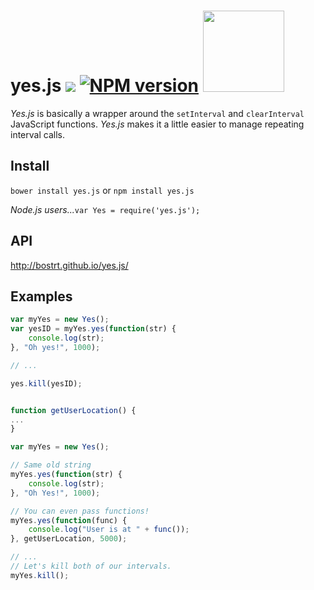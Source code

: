 yes.js <a href="https://codeclimate.com/github/bostrt/yes.js"><img src="https://codeclimate.com/github/bostrt/yes.js.png" /></a> [![NPM version](https://badge.fury.io/js/yes.js.png)](http://badge.fury.io/js/yes.js) <img src="http://benschwarz.github.io/bower-badges/badge@2x.png" width="130" heightb="30">
====================================================================================================
_Yes.js_ is basically a wrapper around the `setInterval`
and `clearInterval` JavaScript functions. _Yes.js_ makes it
a little easier to manage repeating interval calls.

Install
------
`bower install yes.js` or `npm install yes.js`

_Node.js users..._`var Yes = require('yes.js');`

API
-----
http://bostrt.github.io/yes.js/

Examples
-------
```javascript
var myYes = new Yes();
var yesID = myYes.yes(function(str) {
    console.log(str);
}, "Oh yes!", 1000);

// ...

yes.kill(yesID);
```

```javascript

function getUserLocation() {
...
}

var myYes = new Yes();

// Same old string
myYes.yes(function(str) {
    console.log(str);
}, "Oh Yes!", 1000);

// You can even pass functions!
myYes.yes(function(func) {
    console.log("User is at " + func());
}, getUserLocation, 5000);

// ...
// Let's kill both of our intervals.
myYes.kill();
```
